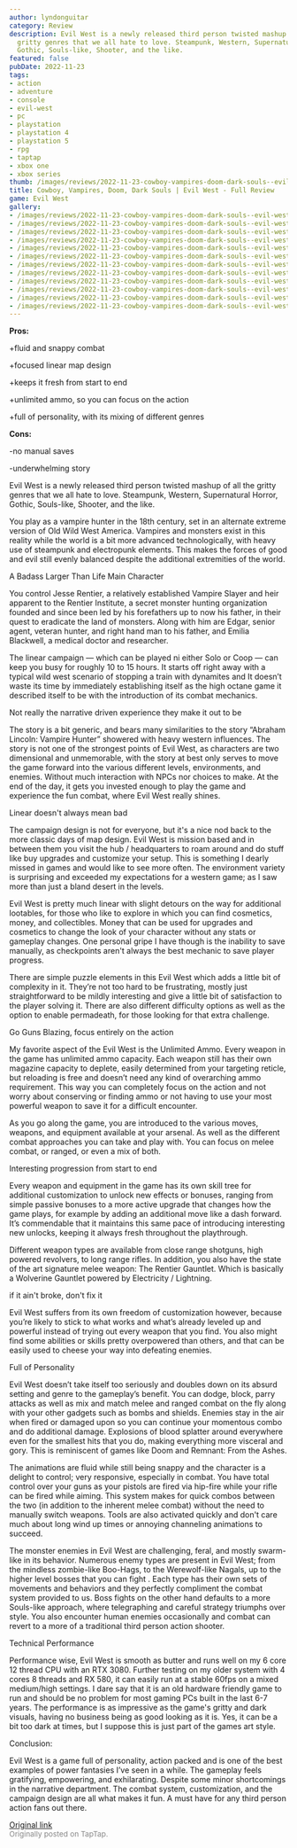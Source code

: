```yaml
---
author: lyndonguitar
category: Review
description: Evil West is a newly released third person twisted mashup of all the
  gritty genres that we all hate to love. Steampunk, Western, Supernatural Horror,
  Gothic, Souls-like, Shooter, and the like.
featured: false
pubDate: 2022-11-23
tags:
- action
- adventure
- console
- evil-west
- pc
- playstation
- playstation 4
- playstation 5
- rpg
- taptap
- xbox one
- xbox series
thumb: /images/reviews/2022-11-23-cowboy-vampires-doom-dark-souls--evil-west---full-review-0.avif
title: Cowboy, Vampires, Doom, Dark Souls | Evil West - Full Review
game: Evil West
gallery:
- /images/reviews/2022-11-23-cowboy-vampires-doom-dark-souls--evil-west---full-review-0.avif
- /images/reviews/2022-11-23-cowboy-vampires-doom-dark-souls--evil-west---full-review-1.avif
- /images/reviews/2022-11-23-cowboy-vampires-doom-dark-souls--evil-west---full-review-2.avif
- /images/reviews/2022-11-23-cowboy-vampires-doom-dark-souls--evil-west---full-review-3.avif
- /images/reviews/2022-11-23-cowboy-vampires-doom-dark-souls--evil-west---full-review-4.avif
- /images/reviews/2022-11-23-cowboy-vampires-doom-dark-souls--evil-west---full-review-5.avif
- /images/reviews/2022-11-23-cowboy-vampires-doom-dark-souls--evil-west---full-review-6.avif
- /images/reviews/2022-11-23-cowboy-vampires-doom-dark-souls--evil-west---full-review-7.avif
- /images/reviews/2022-11-23-cowboy-vampires-doom-dark-souls--evil-west---full-review-8.avif
- /images/reviews/2022-11-23-cowboy-vampires-doom-dark-souls--evil-west---full-review-9.avif
- /images/reviews/2022-11-23-cowboy-vampires-doom-dark-souls--evil-west---full-review-10.avif
- /images/reviews/2022-11-23-cowboy-vampires-doom-dark-souls--evil-west---full-review-11.avif
---
```

**Pros:**


+fluid and snappy combat

+focused linear map design

+keeps it fresh from start to end

+unlimited ammo, so you can focus on the action

+full of personality, with its mixing of different genres


**Cons:**


-no manual saves

-underwhelming story

Evil West is a newly released third person twisted mashup of all the gritty genres that we all hate to love. Steampunk, Western, Supernatural Horror, Gothic, Souls-like, Shooter, and the like.

You play as a vampire hunter in the 18th century, set in an alternate extreme version of Old Wild West America. Vampires and monsters exist in this reality while the world is a bit more advanced technologically, with heavy use of steampunk and electropunk elements. This makes the forces of good and evil still evenly balanced despite the additional extremities of the world.

A Badass Larger Than Life Main Character

You control Jesse Rentier, a relatively established Vampire Slayer and heir apparent to the Rentier Institute, a secret monster hunting organization founded and since been led by his forefathers up to now his father, in their quest to eradicate the land of monsters. Along with him are Edgar, senior agent, veteran hunter, and right hand man to his father, and Emilia Blackwell, a medical doctor and researcher.

The linear campaign — which can be played ni either Solo or Coop — can keep you busy for roughly 10 to 15 hours. It starts off right away with a typical wild west scenario of stopping a train with dynamites and It doesn’t waste its time by immediately establishing itself as the high octane game it described itself to be with the introduction of its combat mechanics.

Not really the narrative driven experience they make it out to be

The story is a bit generic, and bears many similarities to the story “Abraham Lincoln: Vampire Hunter” showered with heavy western influences. The story is not one of the strongest points of Evil West, as characters are two dimensional and unmemorable, with the story at best only serves to move the game forward into the various different levels, environments, and enemies. Without much interaction with NPCs nor choices to make. At the end of the day, it gets you invested enough to play the game and experience the fun combat, where Evil West really shines.

Linear doesn't always mean bad

The campaign design is not for everyone, but it's a nice nod back to the more classic days of map design. Evil West is mission based and in between them you visit the hub / headquarters to roam around and do stuff like buy upgrades and customize your setup. This is something I dearly missed in games and would like to see more often. The environment variety is surprising and exceeded my expectations for a western game; as I saw more than just a bland desert in the levels.

Evil West is pretty much linear with slight detours on the way for additional lootables, for those who like to explore in which you can find cosmetics, money, and collectibles. Money that can be used for upgrades and cosmetics to change the look of your character without any stats or gameplay changes. One personal gripe I have though is the inability to save manually, as checkpoints aren't always the best mechanic to save player progress.

There are simple puzzle elements in this Evil West which adds a little bit of complexity in it. They’re not too hard to be frustrating, mostly just straightforward to be mildly interesting and give a little bit of satisfaction to the player solving it. There are also different difficulty options as well as the option to enable permadeath, for those looking for that extra challenge.

Go Guns Blazing, focus entirely on the action

My favorite aspect of the Evil West is the Unlimited Ammo. Every weapon in the game has unlimited ammo capacity. Each weapon still has their own magazine capacity to deplete, easily determined from your targeting reticle, but reloading is free and doesn’t need any kind of overarching ammo requirement. This way you can completely focus on the action and not worry about conserving or finding ammo or not having to use your most powerful weapon to save it for a difficult encounter.

As you go along the game, you are introduced to the various moves, weapons, and equipment available at your arsenal. As well as the different combat approaches you can take and play with. You can focus on melee combat, or ranged, or even a mix of both.

Interesting progression from start to end

Every weapon and equipment in the game has its own skill tree for additional customization to unlock new effects or bonuses, ranging from simple passive bonuses to a more active upgrade that changes how the game plays, for example by adding an additional move like a dash forward. It’s commendable that it maintains this same pace of introducing interesting new unlocks, keeping it always fresh throughout the playthrough.

Different weapon types are available from close range shotguns, high powered revolvers, to long range rifles. In addition, you also have the state of the art signature melee weapon: The Rentier Gauntlet. Which is basically a Wolverine Gauntlet powered by Electricity / Lightning.

if it ain't broke, don't fix it

Evil West suffers from its own freedom of customization however, because you’re likely to stick to what works and what’s already leveled up and powerful instead of trying out every weapon that you find. You also might find some abilities or skills pretty overpowered than others, and that can be easily used to cheese your way into defeating enemies.

Full of Personality

Evil West doesn’t take itself too seriously and doubles down on its absurd setting and genre to the gameplay’s benefit. You can dodge, block, parry attacks as well as mix and match melee and ranged combat on the fly along with your other gadgets such as bombs and shields. Enemies stay in the air when fired or damaged upon so you can continue your momentous combo and do additional damage. Explosions of blood splatter around everywhere even for the smallest hits that you do, making everything more visceral and gory.  This is reminiscent of games like Doom and Remnant: From the Ashes.

The animations are fluid while still being snappy and the character is a delight to control; very responsive, especially in combat. You have total control over your guns as your pistols are fired via hip-fire while your rifle can be fired while aiming. This system makes for quick combos between the two (in addition to the inherent melee combat) without the need to manually switch weapons. Tools are also activated quickly and don't care much about long wind up times or annoying channeling animations to succeed.

The monster enemies in Evil West are challenging, feral, and mostly swarm-like in its behavior. Numerous enemy types are present in Evil West; from the mindless zombie-like Boo-Hags, to the Werewolf-like Nagals, up to the higher level bosses that you can fight . Each type has their own sets of movements and behaviors and they perfectly compliment the combat system provided to us. Boss fights on the other hand defaults to a more Souls-like approach, where telegraphing and careful strategy triumphs over style. You also encounter human enemies occasionally and combat can revert to a more of a traditional third person action shooter.

Technical Performance

Performance wise, Evil West is smooth as butter and runs well on my 6 core 12 thread CPU with an RTX 3080. Further testing on my older system with 4 cores 8 threads and RX 580, it can easily run at a stable 60fps on a mixed medium/high settings. I dare say that it is an old hardware friendly game to run and should be no problem for most gaming PCs built in the last 6-7 years. The performance is as impressive as the game's gritty and dark visuals, having no business being as good looking as it is. Yes, it can be a bit too dark at times, but I suppose this is just part of the games art style.

Conclusion:

Evil West is a game full of personality, action packed and is one of the best examples of power fantasies I’ve seen in a while. The gameplay feels gratifying, empowering, and exhilarating. Despite some minor shortcomings in the narrative department. The combat system, customization, and the campaign design are all what makes it fun. A must have for any third person action fans out there.

[Original link](https://www.taptap.io/post/3317152)<br><span style="font-size: 0.95em; color: #888;">Originally posted on TapTap.</span>